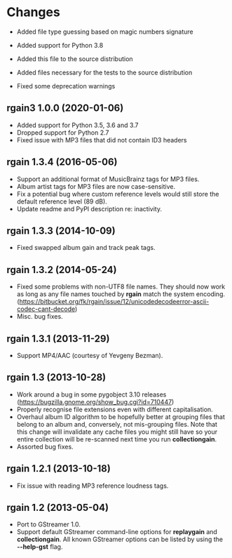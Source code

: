Changes
=======

- Added file type guessing based on magic numbers signature

- Added support for Python 3.8
- Added this file to the source distribution
- Added files necessary for the tests to the source distribution
- Fixed some deprecation warnings

rgain3 1.0.0 (2020-01-06)
-------------------------

- Added support for Python 3.5, 3.6 and 3.7
- Dropped support for Python 2.7
- Fixed issue with MP3 files that did not contain ID3 headers

rgain 1.3.4 (2016-05-06)
------------------------

- Support an additional format of MusicBrainz tags for MP3 files.
- Album artist tags for MP3 files are now case-sensitive.
- Fix a potential bug where custom reference levels would still store the
  default reference level (89 dB).
- Update readme and PyPI description re: inactivity.

rgain 1.3.3 (2014-10-09)
------------------------

- Fixed swapped album gain and track peak tags.

rgain 1.3.2 (2014-05-24)
------------------------

- Fixed some problems with non-UTF8 file names. They should now work as long as
  any file names touched by **rgain** match the system encoding.
  (https://bitbucket.org/fk/rgain/issue/12/unicodedecodeerror-ascii-codec-cant-decode)
- Misc. bug fixes.

rgain 1.3.1 (2013-11-29)
------------------------

- Support MP4/AAC (courtesy of Yevgeny Bezman).

rgain 1.3 (2013-10-28)
----------------------

- Work around a bug in some pygobject 3.10 releases
  (https://bugzilla.gnome.org/show_bug.cgi?id=710447)
- Properly recognise file extensions even with different capitalisation.
- Overhaul album ID algorithm to be hopefully better at grouping files that
  belong to an album and, conversely, not mis-grouping files. Note that this
  change will invalidate any cache files you might still have so your entire
  collection will be re-scanned next time you run **collectiongain**.
- Assorted bug fixes.

rgain 1.2.1 (2013-10-18)
------------------------

- Fix issue with reading MP3 reference loudness tags.

rgain 1.2 (2013-05-04)
----------------------

- Port to GStreamer 1.0.
- Support default GStreamer command-line options for **replaygain** and
  **collectiongain**. All known GStreamer options can be listed by using the
  **--help-gst** flag.
